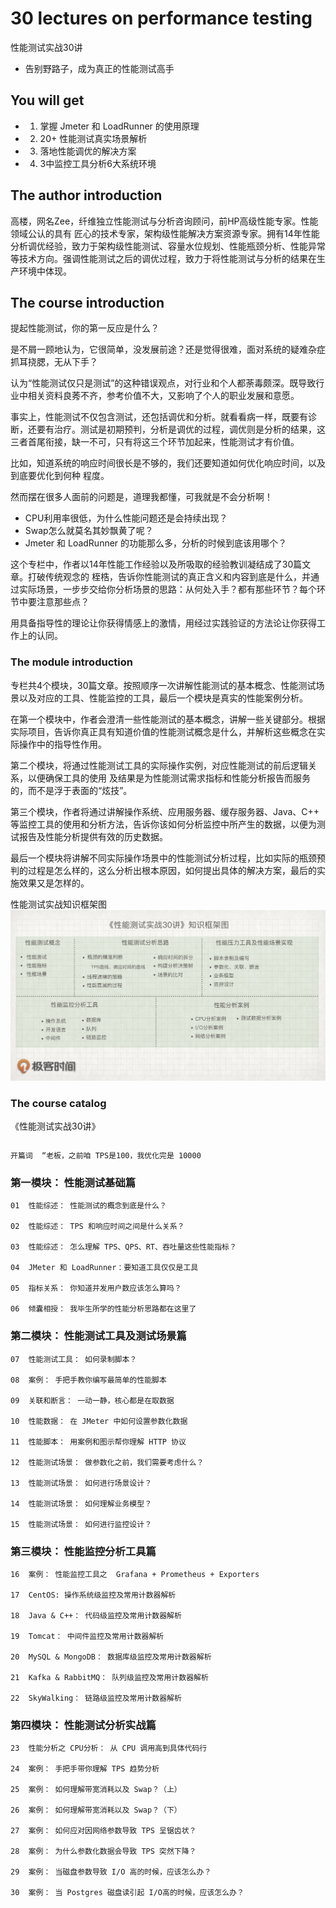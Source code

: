 # 30 lectures on performance testing

性能测试实战30讲

+ 告别野路子，成为真正的性能测试高手


##  You will get

+ 1. 掌握 Jmeter 和 LoadRunner 的使用原理
+ 2. 20+ 性能测试真实场景解析
+ 3. 落地性能调优的解决方案
+ 4. 3中监控工具分析6大系统环境


##  The author introduction

高楼，网名Zee，纤维独立性能测试与分析咨询顾问，前HP高级性能专家。性能领域公认的具有 匠心的技术专家，架构级性能解决方案资源专家。拥有14年性能分析调优经验，致力于架构级性能测试、容量水位规划、性能瓶颈分析、性能异常等技术方向。强调性能测试之后的调优过程，致力于将性能测试与分析的结果在生产环境中体现。

##  The course introduction

提起性能测试，你的第一反应是什么？

是不屑一顾地认为，它很简单，没发展前途？还是觉得很难，面对系统的疑难杂症抓耳挠腮，无从下手？

认为“性能测试仅只是测试”的这种错误观点，对行业和个人都荼毒颇深。既导致行业中相关资料良莠不齐，参考价值不大，又影响了个人的职业发展和意愿。

事实上，性能测试不仅包含测试，还包括调优和分析。就看看病一样，既要有诊断，还要有治疗。测试是初期预判，分析是调优的过程，调优则是分析的结果，这三者首尾衔接，缺一不可，只有将这三个环节加起来，性能测试才有价值。

比如，知道系统的响应时间很长是不够的，我们还要知道如何优化响应时间，以及到底要优化到何种 程度。

然而摆在很多人面前的问题是，道理我都懂，可我就是不会分析啊！

+ CPU利用率很低，为什么性能问题还是会持续出现？
+ Swap怎么就莫名其妙飘黄了呢？
+ Jmeter 和 LoadRunner 的功能那么多，分析的时候到底该用哪个？

这个专栏中，作者以14年性能工作经验以及所吸取的经验教训凝结成了30篇文章。打破传统观念的 桎梏，告诉你性能测试的真正含义和内容到底是什么，并通过实际场景，一步步交给你分析场景的思路：从何处入手？都有那些环节？每个环节中要注意那些点？

用具备指导性的理论让你获得情感上的激情，用经过实践验证的方法论让你获得工作上的认同。


###   The module introduction

专栏共4个模块，30篇文章。按照顺序一次讲解性能测试的基本概念、性能测试场景以及对应的工具、性能监控的工具，最后一个模块是真实的性能案例分析。

在第一个模块中，作者会澄清一些性能测试的基本概念，讲解一些关键部分。根据实际项目，告诉你真正具有知道价值的性能测试概念是什么，并解析这些概念在实际操作中的指导性作用。

第二个模块，将通过性能测试工具的实际操作实例，对应性能测试的前后逻辑关系，以便确保工具的使用 及结果是为性能测试需求指标和性能分析报告而服务的，而不是浮于表面的“炫技”。

第三个模块，作者将通过讲解操作系统、应用服务器、缓存服务器、Java、C++ 等监控工具的使用和分析方法，告诉你该如何分析监控中所产生的数据，以便为测试报告及性能分析提供有效的历史数据。

最后一个模块将讲解不同实际操作场景中的性能测试分析过程，比如实际的瓶颈预判的过程是怎么样的，这么分析出根本原因，如何提出具体的解决方案，最后的实施效果又是怎样的。

性能测试实战知识框架图
![performance_testing_knowledge_map.jpeg](https://github.com/yumushui/develop/blob/master/Test/gaolou_performance_testing/performance_testing_knowledge_map.jpeg  "performance_testing_knowledge_map.jpeg")


###   The course catalog

《性能测试实战30讲》

```
```

```
开篇词  “老板，之前咱 TPS是100，我优化完是 10000
```

###  第一模块： 性能测试基础篇

```
01  性能综述： 性能测试的概念到底是什么？

02  性能综述： TPS 和响应时间之间是什么关系？

03  性能综述： 怎么理解 TPS、QPS、RT、吞吐量这些性能指标？

04  JMeter 和 LoadRunner：要知道工具仅仅是工具

05  指标关系： 你知道并发用户数应该怎么算吗？

06  倾囊相授： 我毕生所学的性能分析思路都在这里了

```

###  第二模块： 性能测试工具及测试场景篇

```
07  性能测试工具： 如何录制脚本？

08  案例： 手把手教你编写最简单的性能脚本

09  关联和断言： 一动一静，核心都是在取数据

10  性能数据： 在 JMeter 中如何设置参数化数据

11  性能脚本： 用案例和图示帮你理解 HTTP 协议

12  性能测试场景： 做参数化之前，我们需要考虑什么？

13  性能测试场景： 如何进行场景设计？

14  性能测试场景： 如何理解业务模型？

15  性能测试场景： 如何进行监控设计？

```


###  第三模块： 性能监控分析工具篇

```
16  案例： 性能监控工具之  Grafana + Prometheus + Exporters

17  CentOS: 操作系统级监控及常用计数器解析

18  Java & C++： 代码级监控及常用计数器解析

19  Tomcat： 中间件监控及常用计数器解析

20  MySQL & MongoDB： 数据库级监控及常用计数器解析

21  Kafka & RabbitMQ： 队列级监控及常用计数器解析

22  SkyWalking： 链路级监控及常用计数器解析

```

###  第四模块： 性能测试分析实战篇

```
23  性能分析之 CPU分析： 从 CPU 调用高到具体代码行

24  案例： 手把手带你理解 TPS 趋势分析

25  案例： 如何理解带宽消耗以及 Swap？（上）

26  案例： 如何理解带宽消耗以及 Swap？（下）

27  案例： 如何应对因网络参数导致 TPS 呈锯齿状？

28  案例： 为什么参数化数据会导致 TPS 突然下降？

29  案例： 当磁盘参数导致 I/O 高的时候，应该怎么办？

30  案例： 当 Postgres 磁盘读引起 I/O高的时候，应该怎么办？

```


